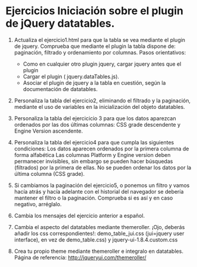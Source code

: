 # Ejercicios Iniciación sobre el plugin de jQuery datatables.


1. Actualiza el ejercicio1.html para que la tabla se vea mediante el plugin de jquery.  Comprueba que mediante el plugin la tabla dispone de: paginación, filtrado y ordenamiento por columnas.
Pasos orientativos:
    - Como en cualquier otro plugin jquery, cargar jquery antes que el plugin
    - Cargar el plugin ( jquery.dataTables.js).
    - Asociar el plugin de jquery a la tabla en cuestión, según la documentación de datatables.

2. Personaliza la tabla del ejercicio2, eliminando el filtrado y la paginación, mediante el uso de variables en la inicialización del objeto datatables.

3. Personaliza la tabla del ejercicicio 3 para que los datos aparezcan ordenados por las dos últimas columnas: CSS grade descendente y Engine Version ascendente.

4. Personaliza la tabla del ejercicio4 para que cumpla las siguientes condiciones:
Los datos aparecen ordenados por la primera columna de forma alfabética
Las columnas Platform y Engine version deben permanecer invisibles, sin embargo se pueden hacer búsquedas (filtrados) por la primera de ellas. 
No se pueden ordenar los datos por la última columna (CSS grade).

5. Si cambiamos la paginación del ejercicio5, o ponemos un filtro y vamos hacía atrás y hacía adelante con el historial del navegador se debería mantener el filtro o la paginación. Comprueba si es así y en caso negativo, arréglalo.

6. Cambia los mensajes del ejercicio anterior a español.

7. Cambia el aspecto del datatables mediante themeroller. ¡Ojo, deberás añadir los css correspondientes!:
demo_table_jui.css (jui=jquery user interface), en vez de demo_table.css)
y jquery-ui-1.8.4.custom.css
8. Crea tu propio theme mediante themeroller e integralo en datatables. Página de referencia: http://jqueryui.com/themeroller/
